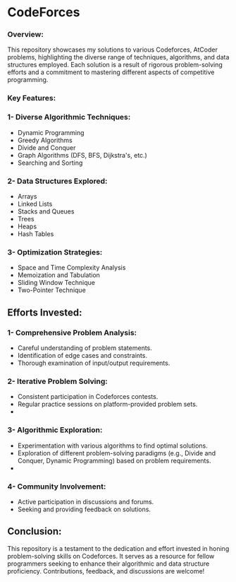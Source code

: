 # CodeForces

### Overview:
This repository showcases my solutions to various Codeforces, AtCoder problems, highlighting the diverse range of techniques, algorithms, and data structures employed. Each solution is a result of rigorous problem-solving efforts and a commitment to mastering different aspects of competitive programming.

### Key Features:

### 1- Diverse Algorithmic Techniques:
- Dynamic Programming
- Greedy Algorithms
- Divide and Conquer
- Graph Algorithms (DFS, BFS, Dijkstra's, etc.)
- Searching and Sorting

### 2- Data Structures Explored:
- Arrays
- Linked Lists
- Stacks and Queues
- Trees
- Heaps
- Hash Tables

### 3- Optimization Strategies:
- Space and Time Complexity Analysis
- Memoization and Tabulation
- Sliding Window Technique
- Two-Pointer Technique

## Efforts Invested:
### 1- Comprehensive Problem Analysis:
- Careful understanding of problem statements.
- Identification of edge cases and constraints.
- Thorough examination of input/output requirements.

### 2- Iterative Problem Solving:
- Consistent participation in Codeforces contests.
- Regular practice sessions on platform-provided problem sets.
- 
### 3- Algorithmic Exploration:
- Experimentation with various algorithms to find optimal solutions.
- Exploration of different problem-solving paradigms (e.g., Divide and Conquer, Dynamic Programming) based on problem requirements.
- 
### 4- Community Involvement:
- Active participation in discussions and forums.
- Seeking and providing feedback on solutions.

## Conclusion:
This repository is a testament to the dedication and effort invested in honing problem-solving skills on Codeforces. It serves as a resource for fellow programmers seeking to enhance their algorithmic and data structure proficiency. Contributions, feedback, and discussions are welcome!

